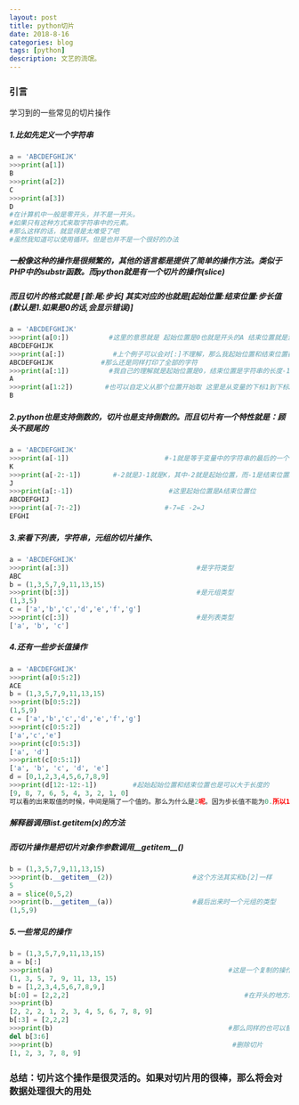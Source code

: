 ```yaml
---
layout: post
title: python切片
date: 2018-8-16
categories: blog
tags: [python]
description: 文艺的流氓。
---
```

### 引言 ###
学习到的一些常见的切片操作
##### 1.比如先定义一个字符串 #####

```python
a = 'ABCDEFGHIJK'
>>>print(a[1])
B
>>>print(a[2])
C
>>>print(a[3])
D
#在计算机中一般是零开头，并不是一开头。
#如果只有这种方式来取字符串中的元素。
#那么这样的话，就显得是太难受了吧
#虽然我知道可以使用循环。但是也并不是一个很好的办法
```
##### 一般像这种的操作是很频繁的，其他的语言都是提供了简单的操作方法。类似于PHP中的substr函数。而python就是有一个切片的操作(slice) #####
##### 而且切片的格式就是 [首:尾:步长] 其实对应的也就是[起始位置:结束位置:步长值(默认是1.如果是0的话,会显示错误)] #####
 ```python
 a = 'ABCDEFGHIJK'
>>>print(a[0:])          #这里的意思就是 起始位置是0也就是开头的A 结束位置就是没有说明,那么就是全部
ABCDEFGHIJK 
>>>print(a[:])            #上个例子可以会对[:]不理解，那么我起始位置和结束位置都没有位置。
ABCDEFGHIJK            #那么还是同样打印了全部的字符
>>>print(a[:1])          #我自己的理解就是起始位置是0，结束位置是字符串的长度-1(在没有定义首尾长度的时候)
A
>>>print(a[1:2])        #也可以自定义从那个位置开始取 这里是从变量的下标1到下标2开始取，就是B
B
 ```
##### 2.python也是支持倒数的，切片也是支持倒数的。而且切片有一个特性就是：顾头不顾尾的 ##### 
 ```python
 a = 'ABCDEFGHIJK'
>>>print(a[-1])                        #-1就是等于变量中的字符串的最后的一个字符 取倒数的第一个字符
K
>>>print(a[-2:-1])        #-2就是J-1就是K，其中-2就是起始位置，而-1是结束位置。所以才是J (不会包括结束位置)
J
>>>print(a[:-1])                        #这里起始位置是A结束位置位
ABCDEFGHIJ
>>>print(a[-7:-2])                     #-7=E -2=J
EFGHI
 ```
##### 3.来看下列表，字符串，元组的切片操作、 #####
 ```python
 a = 'ABCDEFGHIJK'
>>>print(a[:3])                                #是字符类型
ABC
b = (1,3,5,7,9,11,13,15)
>>>print(b[:3])                                #是元组类型
(1,3,5)
c = ['a','b','c','d','e','f','g']
>>>print(c[:3])                                #是列表类型
['a', 'b', 'c']
 ```
##### 4.还有一些步长值操作 #####
 ```python
 a = 'ABCDEFGHIJK'
>>>print(a[0:5:2])                           
ACE
b = (1,3,5,7,9,11,13,15)
>>>print(b[0:5:2])
(1,5,9)
c = ['a','b','c','d','e','f','g']
>>>print(c[0:5:2])
['a','c','e']
>>>print(c[0:5:3])
['a', 'd']
>>>print(c[0:5:1])
['a', 'b', 'c', 'd', 'e']
d = [0,1,2,3,4,5,6,7,8,9]
>>>print(d[12:-12:-1])         #起始起始位置和结束位置也是可以大于长度的
[9, 8, 7, 6, 5, 4, 3, 2, 1, 0]
可以看的出来取值的时候，中间是隔了一个值的。那么为什么是2呢。因为步长值不能为0.所以1就是默认的没有变化的
 ```
##### 解释器调用list.__getitem__(x)的方法 #####
##### 而切片操作是把切片对象作参数调用__getitem__() #####
 ```python
 b = (1,3,5,7,9,11,13,15)
>>>print(b.__getitem__(2))                    #这个方法其实和b[2]一样
5
a = slice(0,5,2)
>>>print(b.__getitem__(a))                    #最后出来时一个元组的类型
(1,5,9)
 ```
 ##### 5.一些常见的操作 #####
 ```python
 b = (1,3,5,7,9,11,13,15)
a = b[:]
>>>print(a)                                            #这是一个复制的操作    
(1, 3, 5, 7, 9, 11, 13, 15)
b = [1,2,3,4,5,6,7,8,9,]
b[:0] = [2,2,2]                                            #在开头的地方添加元素
>>>print(b)
[2, 2, 2, 1, 2, 3, 4, 5, 6, 7, 8, 9]
b[:3] = [2,2,2]
>>>print(b)                                            #那么同样的也可以替换掉
del b[3:6]
>>>print(b)                                             #删除切片
[1, 2, 3, 7, 8, 9] 
 ```
### 总结：切片这个操作是很灵活的。如果对切片用的很棒，那么将会对数据处理很大的用处 ###
